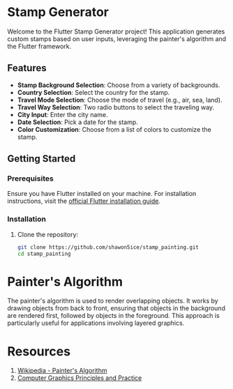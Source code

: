 # Stamp Generator

Welcome to the Flutter Stamp Generator project! This application generates custom stamps based on user inputs, leveraging the painter's algorithm and the Flutter framework.

## Features

- **Stamp Background Selection**: Choose from a variety of backgrounds.
- **Country Selection**: Select the country for the stamp.
- **Travel Mode Selection**: Choose the mode of travel (e.g., air, sea, land).
- **Travel Way Selection**: Two radio buttons to select the traveling way.
- **City Input**: Enter the city name.
- **Date Selection**: Pick a date for the stamp.
- **Color Customization**: Choose from a list of colors to customize the stamp.

## Getting Started

### Prerequisites

Ensure you have Flutter installed on your machine. For installation instructions, visit the [official Flutter installation guide](https://flutter.dev/docs/get-started/install).

### Installation

1. Clone the repository:
   ```sh
   git clone https://github.com/shawon5ice/stamp_painting.git
   cd stamp_painting


# Painter's Algorithm
The painter's algorithm is used to render overlapping objects. 
It works by drawing objects from back to front, ensuring that objects in the background are rendered first, 
followed by objects in the foreground. This approach is particularly useful for applications involving layered graphics.

# Resources
1. [Wikipedia - Painter's Algorithm](https://en.wikipedia.org/wiki/Painter%27s_algorithm)
2. [Computer Graphics Principles and Practice](https://www.amazon.com/Computer-Graphics-Principles-Practice-3rd/dp/0321399528)
   
    
   


